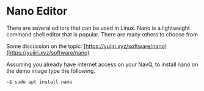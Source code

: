 # Nano Editor

There are several editors that can be used in Linux.  Nano is a lightweight command shell editor that is popular. There are many others to choose from

Some discussion on the topic:   [https://yujiri.xyz/software/nano](https://yujiri.xyz/software/nano)

Assuming you already have internet access on your NavQ, to install nano on the demo image type the following.

```text
~$ sudo apt install nano
```

